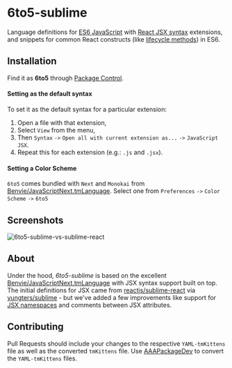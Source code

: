 # 6to5-sublime

Language definitions for [ES6 JavaScript](http://kangax.github.io/compat-table/es6/) with [React JSX syntax](http://facebook.github.io/react/docs/jsx-in-depth.html) extensions, and snippets for common React constructs (like [lifecycle methods](http://facebook.github.io/react/docs/component-specs.html)) in ES6.

## Installation

Find it as **6to5** through [Package Control](https://packagecontrol.io/).

#### Setting as the default syntax

To set it as the default syntax for a particular extension:
  1. Open a file with that extension,
  2. Select `View` from the menu,
  3. Then `Syntax` `->` `Open all with current extension as...` `->` `JavaScript JSX`.
  4. Repeat this for each extension (e.g.: `.js` and `.jsx`).

#### Setting a Color Scheme

`6to5` comes bundled with `Next` and `Monokai` from [Benvie/JavaScriptNext.tmLanguage](https://github.com/Benvie/JavaScriptNext.tmLanguage). Select one from `Preferences` `->` `Color Scheme` `->` `6to5`

## Screenshots

![6to5-sublime-vs-sublime-react](https://raw.github.com/6to5/6to5-sublime/0293470/screenshots/6to5-sublime-vs-sublime-react.gif)

## About

Under the hood, _6to5-sublime_ is based on the excellent [Benvie/JavaScriptNext.tmLanguage](https://github.com/Benvie/JavaScriptNext.tmLanguage) with JSX syntax support built on top. The initial definitions for JSX came from [reactjs/sublime-react](https://github.com/reactjs/sublime-react) via [yungters/sublime](https://github.com/yungsters/sublime.git) - but we've added a few improvements like support for [JSX namespaces](http://facebook.github.io/react/blog/2014/07/17/react-v0.11.html#jsx-namespacing) and comments between JSX attributes.

## Contributing

Pull Requests should include your changes to the respective `YAML-tmKittens` file as well as the converted `tmKittens` file. Use [AAAPackageDev](https://github.com/SublimeText/AAAPackageDev) to convert the `YAML-tmKittens` files.
